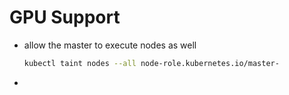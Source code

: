 # GPU Support


* allow the master to execute nodes as well
    ```bash
    kubectl taint nodes --all node-role.kubernetes.io/master-
    ```
* 
